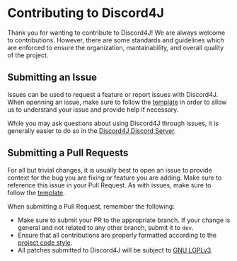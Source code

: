 # Contributing to Discord4J
Thank you for wanting to contribute to Discord4J! We are always welcome to contributions. However, there are some standards and guidelines which are enforced to ensure the organization, mantainability, and overall quality of the project.

## Submitting an Issue
Issues can be used to request a feature or report issues with Discord4J. When openning an issue, make sure to follow the [template](./ISSUE_TEMPLATE.md) in order to allow us to understand your issue and provide help if necessary. 

While you may ask questions about using Discord4J through issues, it is generally easier to do so in the [Discord4J Discord Server](https://discord.gg/NxGAeCY).

## Submitting a Pull Requests
For all but trivial changes, it is usually best to open an issue to provide context for the bug you are fixing or feature you are adding. Make sure to reference this issue in your Pull Request. As with issues, make sure to follow the [template](./PULL_REQUEST_TEMPLATE.md).

When submitting a Pull Request, remember the following:
* Make sure to submit your PR to the appropriate branch. If your change is general and not related to any other branch, submit it to `dev`.
* Ensure that all contributions are properly formatted according to the [project code style](https://github.com/Discord4J/meta).
* All patches submitted to Discord4J will be subject to [GNU LGPLv3](../LICENSE.txt).